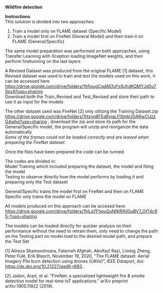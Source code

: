 **Wildfire detection**


**Instructions**   
This solution is divided into two approaches:  
1. Train a model only on FLAME dataset (Specific Model)
2. Train a model first on FireNet (General Model) and then train it on FLAME (General/Specific)

The same model preparation was performed on both approaches, using Transfer Learning with Xception loading ImageNet weights, and then perform
finetunning on the last layers

A Revised Dataset was produced from the original FLAME [1] dataset, this Revised dataset was used to train and test the models used on this work, it can be accessed here
https://drive.google.com/drive/folders/1hfiougCgdAEfuYx9JhdKQMYJd0u70pzA?usp=sharing  
Download both the Train_Revised and Test_Revised and store their path to use it as input for the models  
  
  
The other dataset used was FireNet [2] only utilizng the Training Dataset.zip https://drive.google.com/drive/folders/1HznoBFEd6yjaLFlSmkUGARwCUzzG4whq?usp=sharing
, download the zip and store its path for the General/Specific model, the program will unzip and reorganize the data automatically  
*Some of the frames could not be loaded correctly and are leaved when preparing the FireNet dataset*

Once the files have been prepared the code can be runned 

The codes are divided in:  
Model Training which included preparing the dataset, the model and fiting the model  
Testing to observe directly how the model performs by loading it and preparing only the Test dataset  

General/Specific trains the model first on FireNet and then on FLAME   
Specific only trains the model on FLAME  


All models produced on this approach can be accesed here:   
https://drive.google.com/drive/folders/1hjLq7FhpuQuNNtRXjlGuBV7_OtT4c95-?usp=sharing

The models can be loaded directly for quicker analysis on their performance without the need to retrain them, only need to change the path on the Testing part on 
model.load to the desired model path, and prepare the Test Set





[1] Alireza Shamsoshoara, Fatemeh Afghah, Abolfazl Razi, Liming Zheng, Peter Fulé, Erik Blasch, November 19, 2020, "The FLAME dataset: Aerial Imagery Pile burn detection using drones (UAVs)", IEEE Dataport, doi: https://dx.doi.org/10.21227/qad6-r683 .

[2]  Jadon, Arpit, et al. "FireNet: a specialized lightweight fire & smoke detection model for real-time IoT applications." arXiv preprint arXiv:1905.11922 (2019). 
